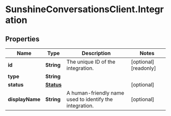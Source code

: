 # SunshineConversationsClient.Integration

## Properties

Name | Type | Description | Notes
------------ | ------------- | ------------- | -------------
**id** | **String** | The unique ID of the integration. | [optional] [readonly] 
**type** | **String** |  | 
**status** | [**Status**](Status.md) |  | [optional] 
**displayName** | **String** | A human-friendly name used to identify the integration. | [optional] 


